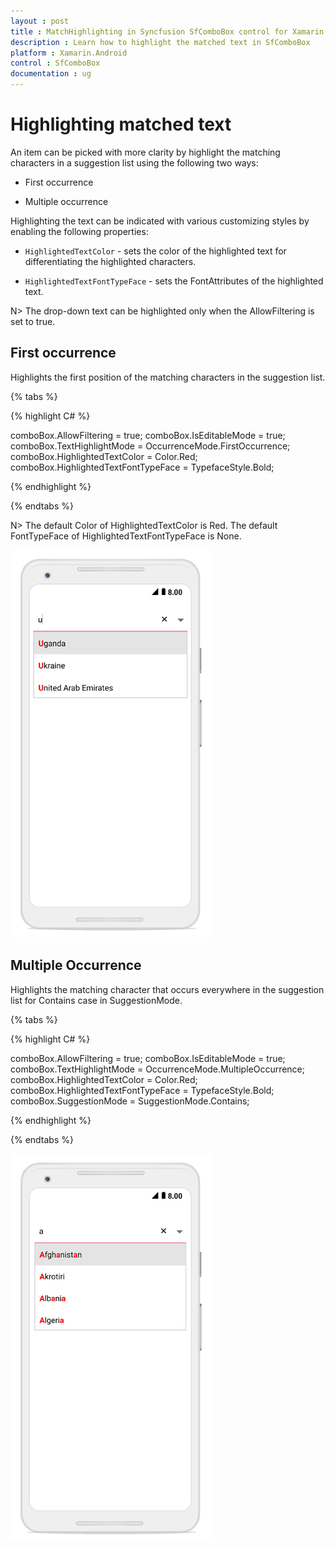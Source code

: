```yaml
---
layout : post
title : MatchHighlighting in Syncfusion SfComboBox control for Xamarin.Android
description : Learn how to highlight the matched text in SfComboBox
platform : Xamarin.Android
control : SfComboBox
documentation : ug
---
```


# Highlighting matched text

An item can be picked with more clarity by highlight the matching characters in a suggestion list using the following two ways:

* First occurrence

* Multiple occurrence

Highlighting the text can be indicated with various customizing styles by enabling the following properties:

* `HighlightedTextColor` - sets the color of the highlighted text for differentiating the highlighted characters.

* `HighlightedTextFontTypeFace` - sets the FontAttributes of the highlighted text.

N> The drop-down text can be highlighted only when the AllowFiltering is set to true.

## First occurrence

Highlights the first position of the matching characters in the suggestion list.

{% tabs %}

{% highlight C# %}

comboBox.AllowFiltering = true;
comboBox.IsEditableMode = true;
comboBox.TextHighlightMode = OccurrenceMode.FirstOccurrence;
comboBox.HighlightedTextColor = Color.Red;
comboBox.HighlightedTextFontTypeFace = TypefaceStyle.Bold; 
	 
{% endhighlight %}

{% endtabs %}

N> The default Color of HighlightedTextColor is Red.
   The default FontTypeFace of HighlightedTextFontTypeFace is None.
	
![](images/FirstOccurrence.png)

## Multiple Occurrence

Highlights the matching character that occurs everywhere in the suggestion list for Contains case in SuggestionMode.

{% tabs %}

{% highlight C# %}

comboBox.AllowFiltering = true;
comboBox.IsEditableMode = true;
comboBox.TextHighlightMode = OccurrenceMode.MultipleOccurrence;
comboBox.HighlightedTextColor = Color.Red;
comboBox.HighlightedTextFontTypeFace = TypefaceStyle.Bold;
comboBox.SuggestionMode = SuggestionMode.Contains; 
	 
{% endhighlight %}

{% endtabs %}
	
![](images/MultipleOccurrence.png)



